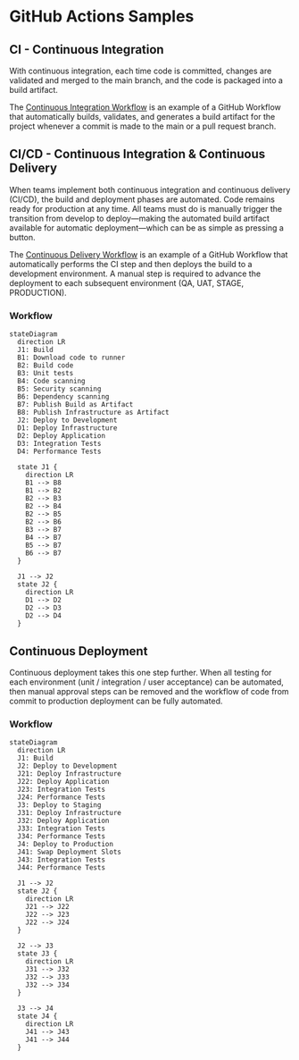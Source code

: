 # GitHub Actions Samples

## CI - Continuous Integration
With continuous integration, each time code is committed, changes are validated and merged to the main branch, and the code is packaged into a build artifact.

The [Continuous Integration Workflow](https://github.com/fredcicles/github-actions/blob/main/.github/workflows/continuous-integration.yml) is an example of a GitHub Workflow that automatically builds, validates, and generates a build artifact for the project whenever a commit is made to the main or a pull request branch.


## CI/CD - Continuous Integration & Continuous Delivery
When teams implement both continuous integration and continuous delivery (CI/CD), the build and deployment phases are automated. Code remains ready for production at any time. All teams must do is manually trigger the transition from develop to deploy—making the automated build artifact available for automatic deployment—which can be as simple as pressing a button.

The [Continuous Delivery Workflow](https://github.com/fredcicles/github-actions/blob/main/.github/workflows/continuous-delivery.yml) is an example of a GitHub Workflow that automatically performs the CI step and then deploys the build to a development environment.  A manual step is required to advance the deployment to each subsequent environment (QA, UAT, STAGE, PRODUCTION).

### Workflow
```mermaid
stateDiagram
  direction LR
  J1: Build
  B1: Download code to runner
  B2: Build code
  B3: Unit tests
  B4: Code scanning
  B5: Security scanning
  B6: Dependency scanning
  B7: Publish Build as Artifact
  B8: Publish Infrastructure as Artifact
  J2: Deploy to Development
  D1: Deploy Infrastructure
  D2: Deploy Application
  D3: Integration Tests
  D4: Performance Tests
    
  state J1 {
    direction LR
    B1 --> B8
    B1 --> B2
    B2 --> B3
    B2 --> B4
    B2 --> B5
    B2 --> B6
    B3 --> B7
    B4 --> B7
    B5 --> B7
    B6 --> B7
  }
  
  J1 --> J2
  state J2 {
    direction LR
    D1 --> D2
    D2 --> D3
    D2 --> D4
  }
```


## Continuous Deployment
Continuous deployment takes this one step further.  When all testing for each environment (unit / integration / user acceptance) can be automated, then manual approval steps can be removed and the workflow of code from commit to production deployment can be fully automated.

### Workflow
```mermaid
stateDiagram
  direction LR
  J1: Build
  J2: Deploy to Development
  J21: Deploy Infrastructure
  J22: Deploy Application
  J23: Integration Tests
  J24: Performance Tests
  J3: Deploy to Staging
  J31: Deploy Infrastructure
  J32: Deploy Application
  J33: Integration Tests
  J34: Performance Tests
  J4: Deploy to Production
  J41: Swap Deployment Slots
  J43: Integration Tests
  J44: Performance Tests

  J1 --> J2
  state J2 {
    direction LR
    J21 --> J22
    J22 --> J23
    J22 --> J24
  }

  J2 --> J3
  state J3 {
    direction LR
    J31 --> J32
    J32 --> J33
    J32 --> J34
  }

  J3 --> J4
  state J4 {
    direction LR
    J41 --> J43
    J41 --> J44
  }
```
